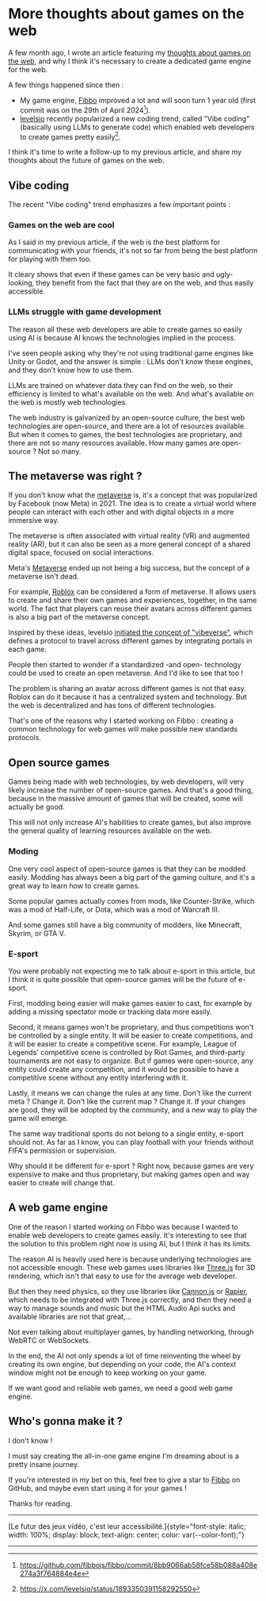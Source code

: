 # More thoughts about games on the web

A few month ago, I wrote an article featuring my [thoughts about games on the web](/blog/articles/thoughts-about-games-on-the-web), and why I think it's necessary to create a dedicated game engine for the web.

A few things happened since then :
- My game engine, [Fibbo](https://fibbo.dev) improved a lot and will soon turn 1 year old (first commit was on the 29th of April 2024[^1]).
- [levelsio](https://x.com/levelsio) recently popularized a new coding trend, called "Vibe coding" (basically using LLMs to generate code) which enabled web developers to create games pretty easily[^2].

I think it's time to write a follow-up to my previous article, and share my thoughts about the future of games on the web.

## Vibe coding

The recent "Vibe coding" trend emphasizes a few important points :

### Games on the web are cool

As I said in my previous article, if the web is the best platform for communicating with your friends, it's not so far from being the best platform for playing with them too.

It cleary shows that even if these games can be very basic and ugly-looking, they benefit from the fact that they are on the web, and thus easily accessible.

### LLMs struggle with game development

The reason all these web developers are able to create games so easily using AI is because AI knows the technologies implied in the process.

I've seen people asking why they're not using traditional game engines like Unity or Godot, and the answer is simple : LLMs don't know these engines, and they don't know how to use them.

LLMs are trained on whatever data they can find on the web, so their efficiency is limited to what's available on the web. And what's available on the web is mostly web technologies.

The web industry is galvanized by an open-source culture, the best web technologies are open-source, and there are a lot of resources available. But when it comes to games, the best technologies are proprietary, and there are not so many resources available. How many games are open-source ? Not so many.

## The metaverse was right ?

If you don't know what the [metaverse](https://en.wikipedia.org/wiki/Metaverse) is, it's a concept that was popularized by Facebook (now Meta) in 2021. The idea is to create a virtual world where people can interact with each other and with digital objects in a more immersive way.

The metaverse is often associated with virtual reality (VR) and augmented reality (AR), but it can also be seen as a more general concept of a shared digital space, focused on social interactions.

Meta's [Metaverse](https://about.meta.com/what-is-the-metaverse/) ended up not being a big success, but the concept of a metaverse isn't dead.

For example, [Roblox](https://www.roblox.com/) can be considered a form of metaverse. It allows users to create and share their own games and experiences, together, in the same world. The fact that players can reuse their avatars across different games is also a big part of the metaverse concept.

Inspired by these ideas, levelsio [initiated the concept of "vibeverse"](https://x.com/levelsio/status/1903862431845093426), which defines a protocol to travel across different games by integrating portals in each game.

People then started to wonder if a standardized -and open- technology could be used to create an open metaverse. And I'd like to see that too !

The problem is sharing an avatar across different games is not that easy. Roblox can do it because it has a centralized system and technology. But the web is decentralized and has tons of different technologies.

That's one of the reasons why I started working on Fibbo : creating a common technology for web games will make possible new standards protocols.

## Open source games

Games being made with web technologies, by web developers, will very likely increase the number of open-source games. And that's a good thing, because in the massive amount of games that will be created, some will actually be good.

This will not only increase AI's habilities to create games, but also improve the general quality of learning resources available on the web.

### Moding

One very cool aspect of open-source games is that they can be modded easily. Modding has always been a big part of the gaming culture, and it's a great way to learn how to create games.

Some popular games actually comes from mods, like Counter-Strike, which was a mod of Half-Life, or Dota, which was a mod of Warcraft III.

And some games still have a big community of modders, like Minecraft, Skyrim, or GTA V.

### E-sport

You were probably not expecting me to talk about e-sport in this article, but I think it is quite possible that open-source games will be the future of e-sport.

First, modding being easier will make games easier to cast, for example by adding a missing spectator mode or tracking data more easily.

Second, it means games won't be proprietary, and thus competitions won't be controlled by a single entity. It will be easier to create competitions, and it will be easier to create a competitive scene.
For example, League of Legends' competitive scene is controlled by Riot Games, and third-party tournaments are not easy to organize.
But if games were open-source, any entity could create any competition, and it would be possible to have a competitive scene without any entity interfering with it.

Lastly, it means we can change the rules at any time. Don't like the current meta ? Change it. Don't like the current map ? Change it.
If your changes are good, they will be adopted by the community, and a new way to play the game will emerge.

The same way traditional sports do not belong to a single entity, e-sport should not. As far as I know, you can play football with your friends without FIFA's permission or supervision.

Why should it be different for e-sport ? Right now, because games are very expensive to make and thus proprietary, but making games open and way easier to create will change that.

## A web game engine

One of the reason I started working on Fibbo was because I wanted to enable web developers to create games easily. It's interesting to see that the solution to this problem right now is using AI, but I think it has its limits.

The reason AI is heavily used here is because underlying technologies are not accessible enough. These web games uses libraries like [Three.js](https://threejs.org/) for 3D rendering, which isn't that easy to use for the average web developer.

But then they need physics, so they use libraries like [Cannon.js](https://schteppe.github.io/cannon.js/) or [Rapier](https://rapier.rs/), which needs to be integrated with Three.js correctly, and then they need a way to manage sounds and music but the HTML Audio Api sucks and available libraries are not that great,...

Not even talking about multiplayer games, by handling networking, through WebRTC or WebSockets.

In the end, the AI not only spends a lot of time reinventing the wheel by creating its own engine, but depending on your code, the AI's context window might not be enough to keep working on your game.

If we want good and reliable web games, we need a good web game engine.

## Who's gonna make it ?

I don't know !

I must say creating the all-in-one game engine I'm dreaming about is a pretty insane journey.

If you're interested in my bet on this, feel free to give a star to [Fibbo](https://github.com/fibbojs/fibbo) on GitHub, and maybe even start using it for your games !

Thanks for reading.

---

[Le futur des jeux vidéo, c'est leur accessibilité.]{style="font-style: italic; width: 100%; display: block; text-align: center; color: var(--color-font);"}

---

[^1]: https://github.com/fibbojs/fibbo/commit/8bb9066ab58fce58b088a408e274a3f764884e4e
[^2]: https://x.com/levelsio/status/1893350391158292550

